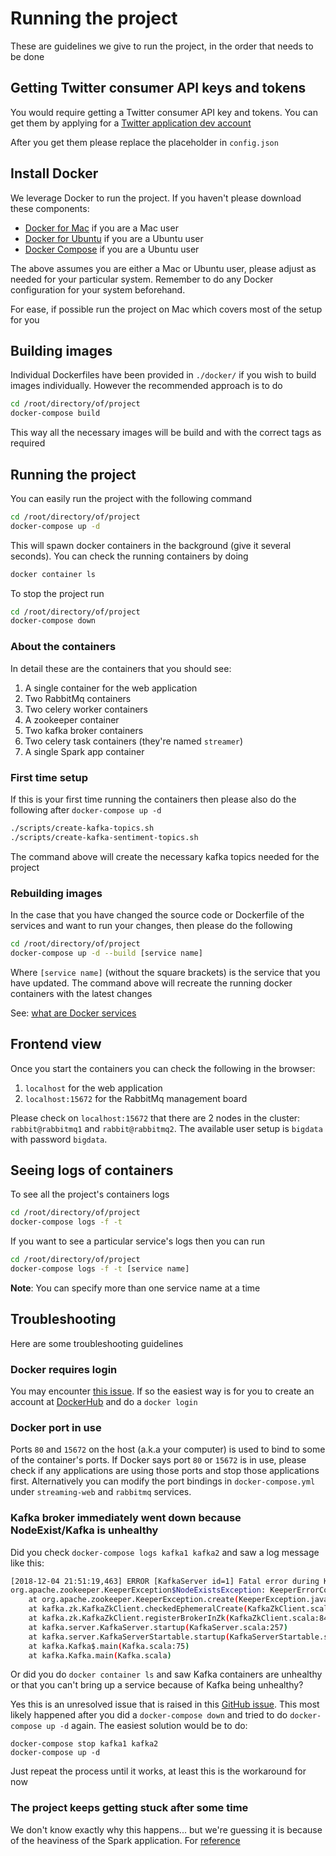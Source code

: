# Running the project

These are guidelines we give to run the project, in the order that needs to be done

## Getting Twitter consumer API keys and tokens
You would require getting a Twitter consumer API key and tokens. You can get them by applying for a [Twitter application
dev account](https://developer.twitter.com/content/developer-twitter/en.html)

After you get them please replace the placeholder in `config.json`

## Install Docker
We leverage Docker to run the project. If you haven't please download these components:
- [Docker for Mac](https://docs.docker.com/docker-for-mac/install/) if you are a Mac user
- [Docker for Ubuntu](https://docs.docker.com/install/linux/docker-ce/ubuntu/) if you are a Ubuntu user
- [Docker Compose](https://docs.docker.com/compose/install/#install-compose) if you are a Ubuntu user

The above assumes you are either a Mac or Ubuntu user, please adjust as needed for your particular system.
Remember to do any Docker configuration for your system beforehand.

For ease, if possible run the project on Mac which covers most of the setup for you

## Building images
Individual Dockerfiles have been provided in `./docker/` if you wish to build images individually.
However the recommended approach is to do
```bash
cd /root/directory/of/project
docker-compose build
```

This way all the necessary images will be build and with the correct tags as required

## Running the project
You can easily run the project with the following command
```bash
cd /root/directory/of/project
docker-compose up -d
```

This will spawn docker containers in the background (give it several seconds). You can check the running containers by doing
```bash
docker container ls
```

To stop the project run
```bash
cd /root/directory/of/project
docker-compose down
```

### About the containers
In detail these are the containers that you should see:
1. A single container for the web application
2. Two RabbitMq containers
3. Two celery worker containers
4. A zookeeper container
5. Two kafka broker containers
6. Two celery task containers (they're named `streamer`)
7. A single Spark app container

### First time setup
If this is your first time running the containers then please also do the following after `docker-compose up -d`
```bash
./scripts/create-kafka-topics.sh
./scripts/create-kafka-sentiment-topics.sh
```
The command above will create the necessary kafka topics needed for the project

### Rebuilding images
In the case that you have changed the source code or Dockerfile of the services and want to run your changes, then please do the following
```bash
cd /root/directory/of/project
docker-compose up -d --build [service name]
```
Where `[service name]` (without the square brackets) is the service that you have updated. The command above will recreate the running docker containers
with the latest changes

See: [what are Docker services](https://docs.docker.com/compose/compose-file/compose-file-v2/#service-configuration-reference)

## Frontend view
Once you start the containers you can check the following in the browser:
1. `localhost` for the web application
2. `localhost:15672` for the RabbitMq management board

Please check on `localhost:15672` that there are 2 nodes in the cluster: `rabbit@rabbitmq1` and `rabbit@rabbitmq2`. The available user setup is `bigdata` with password `bigdata`.

## Seeing logs of containers
To see all the project's containers logs
```bash
cd /root/directory/of/project
docker-compose logs -f -t
```

If you want to see a particular service's logs then you can run
```bash
cd /root/directory/of/project
docker-compose logs -f -t [service name]
```
__Note__: You can specify more than one service name at a time

## Troubleshooting
Here are some troubleshooting guidelines

### Docker requires login
You may encounter [this issue](https://github.com/docker/hub-feedback/issues/1103). If so the easiest way is for you to create an account
at [DockerHub](https://hub.docker.com/) and do a `docker login`

### Docker port in use
Ports `80` and `15672` on the host (a.k.a your computer) is used to bind to some of the container's ports. If Docker says port `80` or `15672` is in use,
please check if any applications are using those ports and stop those applications first. Alternatively you can modify the port bindings in `docker-compose.yml`
under `streaming-web` and `rabbitmq` services.

### Kafka broker immediately went down because NodeExist/Kafka is unhealthy
Did you check `docker-compose logs kafka1 kafka2` and saw a log message like this:
```bash
[2018-12-04 21:51:19,463] ERROR [KafkaServer id=1] Fatal error during KafkaServer startup. Prepare to shutdown (kafka.server.KafkaServer)
org.apache.zookeeper.KeeperException$NodeExistsException: KeeperErrorCode = NodeExists
	at org.apache.zookeeper.KeeperException.create(KeeperException.java:119)
	at kafka.zk.KafkaZkClient.checkedEphemeralCreate(KafkaZkClient.scala:1485)
	at kafka.zk.KafkaZkClient.registerBrokerInZk(KafkaZkClient.scala:84)
	at kafka.server.KafkaServer.startup(KafkaServer.scala:257)
	at kafka.server.KafkaServerStartable.startup(KafkaServerStartable.scala:38)
	at kafka.Kafka$.main(Kafka.scala:75)
	at kafka.Kafka.main(Kafka.scala)
```

Or did you do `docker container ls` and saw Kafka containers are unhealthy or that you can't bring up a service because of Kafka being unhealthy?

Yes this is an unresolved issue that is raised in this [GitHub issue](https://github.com/bitnami/bitnami-docker-kafka/issues/33). This most likely
happened after you did a `docker-compose down` and tried to do `docker-compose up -d` again. The easiest solution would be to do:
```
docker-compose stop kafka1 kafka2
docker-compose up -d
```
Just repeat the process until it works, at least this is the workaround for now

### The project keeps getting stuck after some time
We don't know exactly why this happens... but we're guessing it is because of the heaviness of the Spark application. For [reference](https://github.com/docker/docker-py/issues/1374)
